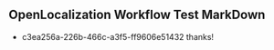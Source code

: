 ## OpenLocalization Workflow Test MarkDown
* c3ea256a-226b-466c-a3f5-ff9606e51432 
thanks!<!--HONumber=Mar16_HO1-->
